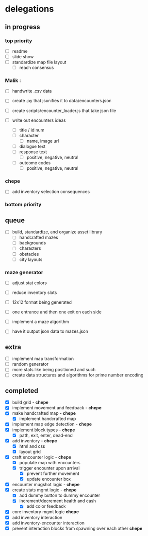 # delegations

## in progress

### top priority

- [ ] readme
- [ ] slide show
- [ ] standardize map file layout
	- [ ] reach consensus

### Malik :

- [ ] handwrite .csv data
- [ ] create .py that jsonifies it to data/encounters.json
- [ ] create scripts/encounter_loader.js that take json file

- [ ] write out encounters ideas
	- [ ] title / id num
	- [ ] character
		- [ ] name, image url
	- [ ] dialogue text
	- [ ] response text
		- [ ] positive, negative, neutral
	- [ ] outcome codes
		- [ ] positive, negative, neutral

### chepe

- [ ] add inventory selection consequences

### bottom priority

## queue

- [ ] build, standardize, and organize asset library
	- [ ] handcrafted mazes
	- [ ] backgrounds
	- [ ] characters
	- [ ] obstacles
	- [ ] city layouts

### maze generator

- [ ] adjust stat colors
- [ ] reduce inventory slots

- [ ] 12x12 format being generated
- [ ] one entrance and then one exit on each side
- [ ] implement a maze algorithm
- [ ] have it output json data to mazes.json

## extra

- [ ] implement map transformation
- [ ] random generator
- [ ] more stats like being positioned and such
- [ ] create data structures and algorithms for prime number encoding

## completed

- [x] build grid - **chepe**
- [x] implement movement and feedback - **chepe**
- [x] make handcrafted map - **chepe**
	- [x] implement handcrafted map
- [x] implement map edge detection - **chepe**
- [x] implement block types - **chepe**
	- [x] path, exit, enter, dead-end
- [x] add inventory - **chepe**
	- [x] html and css
	- [x] layout grid
- [x] craft encounter logic - **chepe**
	- [x] populate map with encounters
	- [x] trigger encounter upon arrival
		- [x] prevent further movement
		- [x] update encounter box
- [x] encounter mugshot logic - **chepe**
- [x] create stats mgmt logic - **chepe**
	- [x] add dummy button to dummy encounter
	- [x] increment/decrement health and cash
		- [x] add color feedback
- [x] core inventory mgmt logic **chepe**
- [x] add inventory interaction
- [x] add inventory-encounter interaction
- [x] prevent interaction blocks from spawning over each other **chepe**
